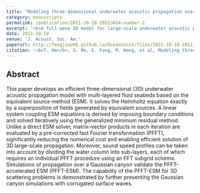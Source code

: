 ```yaml
---
title: "Modeling three-dimensional underwater acoustic propagation over multi-layered fluid seabeds using the equivalent source method"
category: manuscripts
permalink: /publication/2021-10-18-2021JASA-number-2
excerpt: '<b>A full-wave 3D model for large-scale underwater acoustic propagation, PFFT-ESM</b>'
date: 2021-10-18
venue: 'J. Acoust. Soc. Am.'
paperurl: http://TengjiaoHE.github.io/OceanSoniX/files/2021-10-18-2021JASA-number-2.pdf
citation: '<b>T. He</b>, S. Mo, E. Fang, M. Wang, et al, Modeling three-dimensional underwater acoustic propagation over multi-layered fluid seabeds using the equivalent source method, <i>J. Acoust. Soc. Am.</i>, 150, 2854. (2021) (https://doi.org/10.1121/10.0006663)'
---
```


## Abstract

This paper develops an efficient three-dimensional (3D) underwater acoustic propagation model with multi-layered fluid seabeds based on the equivalent source method (ESM). It solves the Helmholtz equation exactly by a superposition of fields generated by equivalent sources. A linear system coupling ESM equations is derived by imposing boundary conditions and solved iteratively using the generalized minimum residual method. Unlike a direct ESM solver, matrix–vector products in each iteration are evaluated by a pre-corrected fast Fourier transformation (PFFT), significantly reducing the numerical cost and enabling efficient solution of 3D large-scale propagation. Moreover, sound speed profiles can be taken into account by dividing the water column into sub-layers, each of which requires an individual PFFT procedure using an FFT subgrid scheme. Simulations of propagation over a Gaussian canyon validate the PFFT-accelerated ESM (PFFT-ESM). The capability of the PFFT-ESM for 3D scattering problems is demonstrated by further presenting the Gaussian canyon simulations with corrugated surface waves.
